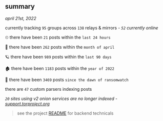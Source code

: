 
## summary
_april 21st, 2022_

currently tracking `95` groups across `138` relays & mirrors - _`52` currently online_

⏲ there have been `21` posts within the `last 24 hours`

🦈 there have been `262` posts within the `month of april`

🪐 there have been `989` posts within the `last 90 days`

🏚 there have been `1183` posts within the `year of 2022`

🦕 there have been `3469` posts `since the dawn of ransomwatch`

there are `47` custom parsers indexing posts

_`20` sites using v2 onion services are no longer indexed - [support.torproject.org](https://support.torproject.org/onionservices/v2-deprecation/)_

> see the project [README](https://github.com/thetanz/ransomwatch#ransomwatch--) for backend technicals

